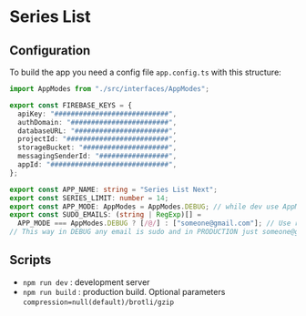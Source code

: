 # Series List

## Configuration

To build the app you need a config file `app.config.ts` with this structure:

```typescript
import AppModes from "./src/interfaces/AppModes";

export const FIREBASE_KEYS = {
  apiKey: "############################",
  authDomain: "########################",
  databaseURL: "#######################",
  projectId: "#########################",
  storageBucket: "#####################",
  messagingSenderId: "#################",
  appId: "#############################",
};

export const APP_NAME: string = "Series List Next";
export const SERIES_LIMIT: number = 14;
export const APP_MODE: AppModes = AppModes.DEBUG; // while dev use AppModes.DEBUG
export const SUDO_EMAILS: (string | RegExp)[] =
  APP_MODE === AppModes.DEBUG ? [/@/] : ["someone@gmail.com"]; // Use regular expressions or strings
// This way in DEBUG any email is sudo and in PRODUCTION just someone@gmail.com
```

## Scripts

- `npm run dev` : development server
- `npm run build` : production build. Optional parameters `compression=null(default)/brotli/gzip`
